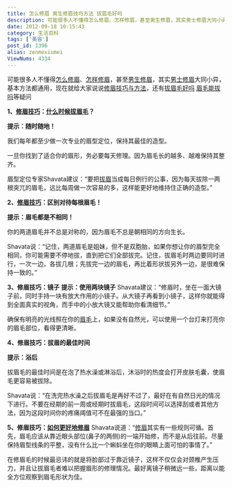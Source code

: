 ```yaml
---
title: 怎么修眉 男生修眉技巧方法 拔眉毛好吗
description: 可能很多人不懂得怎么修眉、怎样修眉，甚至男生修眉，其实男士修眉大同小异，基本方法都通用，现在就给大家说说修眉技巧与方法，还有拔眉毛好吗眉毛能拔吗等疑问1、修眉技巧：什么时候拔眉毛？提示：随时随地！我们每年都至少做一次专业的眉型定位，保持其最佳的造型。一旦你找到了适合你的眉形，务必要每天修理。因为眉毛长的越多、越难保持其整齐。眉型定位专家Shavata建议：“要把拔眉当成每日
date: 2012-09-18 10:15:43
category: 生活百科
tags: ['美容']
post_id: 1396
alias: zenmexiumei
ViewNums: 4334
---
```


可能很多人不懂得[怎么修眉](/blog/zenmexiumei)、[怎样修眉](/blog/zenmexiumei)，甚至[男生修眉](/blog/zenmexiumei)，其实[男士修眉](/blog/zenmexiumei)大同小异，基本方法都通用，现在就给大家说说[修眉技巧与方法](/blog/zenmexiumei)，还有[拔眉毛好吗](/blog/zenmexiumei) [眉毛能拔吗](/blog/zenmexiumei)等疑问

**1、[修眉技巧](/blog/zenmexiumei)：[什么时候拔眉毛](/blog/zenmexiumei)？**

**提示：随时随地！**

我们每年都至少做一次专业的眉型定位，保持其最佳的造型。

一旦你找到了适合你的眉形，务必要每天修理。因为眉毛长的越多、越难保持其整齐。

眉型定位专家Shavata建议：“要把[拔眉](/blog/zenmexiumei)当成每日例行的公事，因为每天拔除一两根突兀的眉毛，远比每周做一次容易的多，这样能更好地维持住正确的造型。”

**2、[修眉技巧](/blog/zenmexiumei)：区别对待每根眉毛！**

**提示：眉毛都是不相同！**

你的两道眉毛并不总是对称的，因为眉毛不总是朝相同的方向生长。

Shavata说：“记住，两道眉毛是姐妹，但不是双胞胎，如果你想让你的眉型完全相同，你可能需要不停地拔，直到把它们全部拔完。记住，拔眉毛时两边要同时进行，一次一边，各拔几根；先拔完一边的眉毛，再比着形状拔另外一边，是很难保持一致的。”

**3、修眉技巧：镜子**
**提示：使用两块镜子**
Shavata建议：“修眉时，坐在一面大镜子前，同时手持一块有放大作用的小镜子。从大镜子再看到小镜子，这样你就能得到全面真实的视角，而手中的小放大镜又能帮助你看清细节。”

确保有明亮的光线照在你的[眉毛](/blog/zenmexiumei)上，如果没有自然光，可以使用一个台灯来打亮你的眉毛部位，看得更清晰。

**4、修眉技巧：拔眉的最佳时间**

**提示：浴后**

拔眉毛的最佳时间是在泡了热水澡或淋浴后，沐浴时的热度会打开皮肤毛囊，使眉毛更容易被拔除。

Shavata说：“在洗完热水澡之后拔眉毛是再好不过了，最好在有自然日光的情况下进行。不要在经期的前一周或经期时拔眉毛，这段时间可以选择刮或者其他方法，因为这段时间你的疼痛阈值可不在最强的当口。”

**5、修眉技巧：[如何更好地修眉](/blog/zenmexiumei)**
Shavata说道：“[修眉](/blog/zenmexiumei)其实有一些规则可循。首先，眉毛应该从靠近眼头部位(鼻子的两侧)的一端开始修，而不是从后往前。尽量保持眉型线条的平整，没有什么比一个蝌蚪坐在你的眼睛上面可怕的事情了。”

在修眉毛的时候最忌讳的就是将脸部过于靠近镜子，这样不仅仅会对颈椎产生压力，并且让拔眉毛者难以把握眉形的修理情况。最好离镜子稍微远一些，距离以能全方位观察到眉毛形状为佳。

